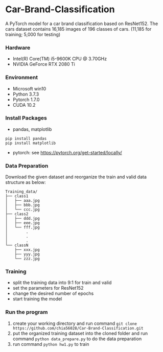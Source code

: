 # Car-Brand-Classification
A PyTorch model for a car brand classification based on ResNet152. The cars dataset contains 16,185 images of 196 classes of cars. (11,185 for training; 5,000 for testing)

### Hardware
- Intel(R) Core(TM) i5-9600K CPU @ 3.70GHz
- NVIDIA GeForce RTX 2080 Ti

### Environment
- Microsoft win10
- Python 3.7.3
- Pytorch 1.7.0
- CUDA 10.2

### Install Packages
- pandas, matplotlib
```
pip install pandas
pip install matplotlib
```
- pytorch: see https://pytorch.org/get-started/locally/

### Data Preparation
Download the given dataset and reorganize the train and valid data structure as below:
```
Training_data/
├── class1
│   ├── aaa.jpg
│   ├── bbb.jpg
│   └── ccc.jpg	
├── class2
│   ├── ddd.jpg
│   ├── eee.jpg
│   └── fff.jpg	
│        .
│        .
│        .
└── classN
    ├── xxx.jpg
    ├── yyy.jpg
    └── zzz.jpg	
```

### Training
- split the training data into 9:1 for train and valid
- set the parameters for ResNet152
- change the desired number of epochs
- start training the model

### Run the program
1. create your working directory and run command `git clone https://github.com/chia56028/Car-Brand-Classification.git`
2. put the organized training dataset into the cloned folder and run command `python data_prepare.py` to do the data preparation
3. run command `python hw1.py` to train
